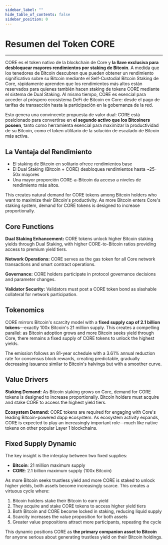 ```yaml
---
sidebar_label: ""
hide_table_of_contents: false
sidebar_position: 0
---
```


# Resumen del Token CORE

---

CORE es el token nativo de la blockchain de Core y **la llave exclusiva para desbloquear mayores rendimientos por staking de Bitcoin**. A medida que los tenedores de Bitcoin descubren que pueden obtener un rendimiento significativo sobre su Bitcoin mediante el Self-Custodial Bitcoin Staking de Core, rápidamente aprenden que los rendimientos más altos están reservados para quienes también hacen staking de tokens CORE mediante el sistema de Dual Staking. Al mismo tiempo, CORE es esencial para acceder al próspero ecosistema DeFi de Bitcoin en Core: desde el pago de tarifas de transacción hasta la participación en la gobernanza de la red.

Esto genera una convincente propuesta de valor dual: CORE está posicionado para convertirse en **el segundo activo que los Bitcoiners poseen**, tanto como herramienta esencial para maximizar la productividad de su Bitcoin, como el token utilitario de la solución de escalado de Bitcoin más activa.

## La Ventaja del Rendimiento

- El staking de Bitcoin en solitario ofrece rendimientos base
- El Dual Staking (Bitcoin + CORE) desbloquea rendimientos hasta ~25-50x mayores
- Una mayor proporción CORE-a-Bitcoin da acceso a niveles de rendimiento más altos.

This creates natural demand for CORE tokens among Bitcoin holders who want to maximize their Bitcoin's productivity. As more Bitcoin enters Core's staking system, demand for CORE tokens is designed to increase proportionally.

## Core Functions

**Dual Staking Enhancement:** CORE tokens unlock higher Bitcoin staking yields through Dual Staking, with higher CORE-to-Bitcoin ratios providing access to premium yield tiers.

**Network Operations:** CORE serves as the gas token for all Core network transactions and smart contract operations.

**Governance:** CORE holders participate in protocol governance decisions and parameter changes.

**Validator Security:** Validators must post a CORE token bond as slashable collateral for network participation.

## Tokenomics

CORE mirrors Bitcoin's scarcity model with a **fixed supply cap of 2.1 billion tokens**—exactly 100x Bitcoin's 21 million supply. This creates a compelling parallel: as Bitcoin adoption grows and more Bitcoin seeks yield through Core, there remains a fixed supply of CORE tokens to unlock the highest yields.

The emission follows an 81-year schedule with a 3.61% annual reduction rate for consensus block rewards, creating predictable, gradually decreasing issuance similar to Bitcoin's halvings but with a smoother curve.

## Value Drivers

**Staking Demand:** As Bitcoin staking grows on Core, demand for CORE tokens is designed to increase proportionally. Bitcoin holders must acquire and stake CORE to access the highest yield tiers.

**Ecosystem Demand:** CORE tokens are required for engaging with Core's leading Bitcoin-powered dapp ecosystem. As ecosystem activity expands, CORE is expected to play an increasingly important role—much like native tokens on other popular Layer 1 blockchains.

## Fixed Supply Dynamic

The key insight is the interplay between two fixed supplies:

- **Bitcoin**: 21 million maximum supply
- **CORE**: 2.1 billion maximum supply (100x Bitcoin)

As more Bitcoin seeks trustless yield and more CORE is staked to unlock higher yields, both assets become increasingly scarce. This creates a virtuous cycle where:

1. Bitcoin holders stake their Bitcoin to earn yield
2. They acquire and stake CORE tokens to access higher yield tiers
3. Both Bitcoin and CORE become locked in staking, reducing liquid supply
4. Scarcity increases the value proposition for both assets
5. Greater value propositions attract more participants, repeating the cycle

This dynamic positions CORE as **the primary companion asset to Bitcoin** for anyone serious about generating trustless yield on their Bitcoin holdings.
